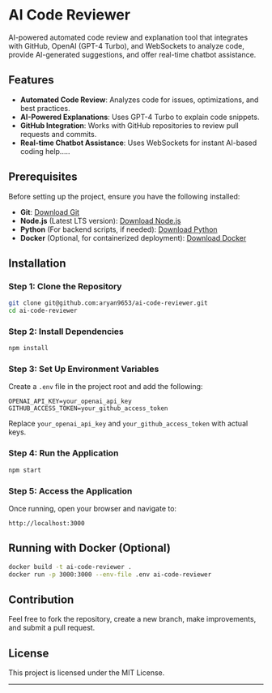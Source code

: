# AI Code Reviewer

AI-powered automated code review and explanation tool that integrates with GitHub, OpenAI (GPT-4 Turbo), and WebSockets to analyze code, provide AI-generated suggestions, and offer real-time chatbot assistance.

## Features
- **Automated Code Review**: Analyzes code for issues, optimizations, and best practices.
- **AI-Powered Explanations**: Uses GPT-4 Turbo to explain code snippets.
- **GitHub Integration**: Works with GitHub repositories to review pull requests and commits.
- **Real-time Chatbot Assistance**: Uses WebSockets for instant AI-based coding help.....

## Prerequisites
Before setting up the project, ensure you have the following installed:

- **Git**: [Download Git](https://git-scm.com/downloads)
- **Node.js** (Latest LTS version): [Download Node.js](https://nodejs.org/)
- **Python** (For backend scripts, if needed): [Download Python](https://www.python.org/)
- **Docker** (Optional, for containerized deployment): [Download Docker](https://www.docker.com/)

## Installation
### Step 1: Clone the Repository
```sh
git clone git@github.com:aryan9653/ai-code-reviewer.git
cd ai-code-reviewer
```

### Step 2: Install Dependencies
```sh
npm install
```

### Step 3: Set Up Environment Variables
Create a `.env` file in the project root and add the following:
```env
OPENAI_API_KEY=your_openai_api_key
GITHUB_ACCESS_TOKEN=your_github_access_token
```
Replace `your_openai_api_key` and `your_github_access_token` with actual keys.

### Step 4: Run the Application
```sh
npm start
```

### Step 5: Access the Application
Once running, open your browser and navigate to:
```
http://localhost:3000
```

## Running with Docker (Optional)
```sh
docker build -t ai-code-reviewer .
docker run -p 3000:3000 --env-file .env ai-code-reviewer
```

## Contribution
Feel free to fork the repository, create a new branch, make improvements, and submit a pull request.

## License
This project is licensed under the MIT License.

---



